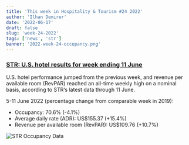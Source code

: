 ```yaml
---
title: 'This week in Hospitality & Tourism #24 2022'
author: 'Ilhan Demirer'
date: '2022-06-17'
draft: false
slug: 'week-24-2022'
tags: ['news', 'str']
banner: '2022-week-24-occupancy.png'
---
```


### [STR: U.S. hotel results for week ending 11 June](https://str.com/press-release/str-us-hotel-results-week-ending-11-june)

U.S. hotel performance jumped from the previous week, and revenue per available room (RevPAR) reached an all-time weekly high on a nominal basis, according to STR‘s latest data through 11 June.

5-11 June 2022 (percentage change from comparable week in 2019):

- Occupancy: 70.6% (-4.1%)
- Average daily rate (ADR): US$155.37 (+15.4%)
- Revenue per available room (RevPAR): US$109.76 (+10.7%)

![STR Occupancy Data](/images/blogimages/2022-week-24-occupancy.png)
